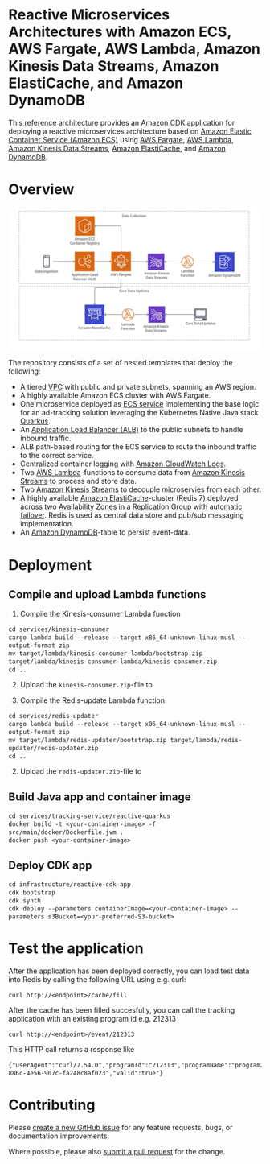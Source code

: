 # Reactive Microservices Architectures with Amazon ECS, AWS Fargate, AWS Lambda, Amazon Kinesis Data Streams, Amazon ElastiCache, and Amazon DynamoDB

This reference architecture provides an Amazon CDK application for deploying a reactive microservices architecture based on [Amazon Elastic Container Service (Amazon ECS)](http://docs.aws.amazon.com/AmazonECS/latest/developerguide/Welcome.html) using [AWS Fargate](https://aws.amazon.com/fargate/), [AWS Lambda](https://aws.amazon.com/lambda/), [Amazon Kinesis Data Streams](https://aws.amazon.com/kinesis/streams/), [Amazon ElastiCache](https://aws.amazon.com/elasticache/), and [Amazon DynamoDB](https://aws.amazon.com/dynamodb/).

# Overview

![infrastructure-overview](images/architecture-overview.jpg)

The repository consists of a set of nested templates that deploy the following:

 - A tiered [VPC](http://docs.aws.amazon.com/AmazonVPC/latest/UserGuide/VPC_Introduction.html) with public and private subnets, spanning an AWS region.
 - A highly available Amazon ECS cluster with AWS Fargate.
 - One microservice deployed as [ECS service](http://docs.aws.amazon.com/AmazonECS/latest/developerguide/ecs_services.html) implementing the base logic for an ad-tracking solution leveraging the Kubernetes Native Java stack [Quarkus](https://quarkus.io/).
 - An [Application Load Balancer (ALB)](https://aws.amazon.com/elasticloadbalancing/applicationloadbalancer/) to the public subnets to handle inbound traffic.
 - ALB path-based routing for the ECS service to route the inbound traffic to the correct service.
 - Centralized container logging with [Amazon CloudWatch Logs](http://docs.aws.amazon.com/AmazonCloudWatch/latest/logs/WhatIsCloudWatchLogs.html).
 - Two [AWS Lambda](https://aws.amazon.com/lambda/)-functions to consume data from [Amazon Kinesis Streams](https://aws.amazon.com/kinesis/streams/) to process and store data.
 - Two [Amazon Kinesis Streams](https://aws.amazon.com/kinesis/streams/) to decouple microservies from each other.
 - A highly available [Amazon ElastiCache](https://aws.amazon.com/elasticache/)-cluster (Redis 7) deployed across two [Availability Zones](http://docs.aws.amazon.com/AWSEC2/latest/UserGuide/using-regions-availability-zones.html) in a [Replication Group with automatic failover](https://docs.aws.amazon.com/AmazonElastiCache/latest/UserGuide/AutoFailover.html). Redis is used as central data store and pub/sub messaging implementation.
 - An [Amazon DynamoDB](https://aws.amazon.com/dynamodb/)-table to persist event-data.

# Deployment

## Compile and upload Lambda functions

1. Compile the Kinesis-consumer Lambda function 
```
cd services/kinesis-consumer
cargo lambda build --release --target x86_64-unknown-linux-musl --output-format zip   
mv target/lambda/kinesis-consumer-lambda/bootstrap.zip target/lambda/kinesis-consumer-lambda/kinesis-consumer.zip
cd ..
```
2. Upload the `kinesis-consumer.zip`-file to <your-preferred-S3-bucket>

1. Compile the Redis-update Lambda function 
```
cd services/redis-updater 
cargo lambda build --release --target x86_64-unknown-linux-musl --output-format zip   
mv target/lambda/redis-updater/bootstrap.zip target/lambda/redis-updater/redis-updater.zip
cd ..
```
2. Upload the `redis-updater.zip`-file to <your-preferred-S3-bucket>

## Build Java app and container image

```
cd services/tracking-service/reactive-quarkus
docker build -t <your-container-image> -f src/main/docker/Dockerfile.jvm .
docker push <your-container-image>
```

## Deploy CDK app

```
cd infrastructure/reactive-cdk-app 
cdk bootstrap
cdk synth
cdk deploy --parameters containerImage=<your-container-image> --parameters s3Bucket=<your-preferred-S3-bucket>
```

# Test the application

After the application has been deployed correctly, you can load test data into Redis by calling the following URL using e.g. curl:

```
curl http://<endpoint>/cache/fill
```

After the cache has been filled succesfully, you can call the tracking application with an existing program id e.g. 212313

```
curl http://<endpoint>/event/212313
```

This HTTP call returns a response like

```
{"userAgent":"curl/7.54.0","programId":"212313","programName":"program2","checksum":"124","customerId":9124,"customerName":"Customer2","messageId":"06bc2944-886c-4e56-907c-fa248c8af023","valid":true"}
```

# Contributing

Please [create a new GitHub issue](https://github.com/awslabs/ecs-refarch-cloudformation/issues/new) for any feature requests, bugs, or documentation improvements. 

Where possible, please also [submit a pull request](https://help.github.com/articles/creating-a-pull-request-from-a-fork/) for the change.


